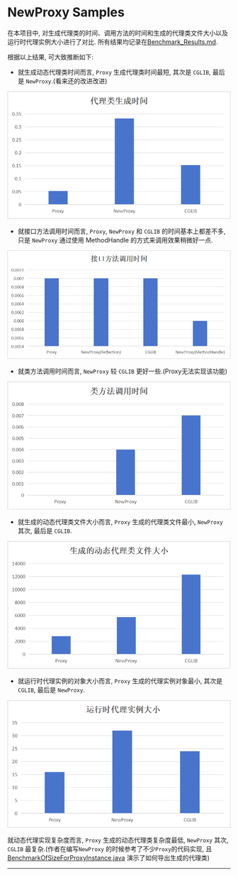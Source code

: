# NewProxy Samples

在本项目中, 对生成代理类的时间、调用方法的时间和生成的代理类文件大小以及运行时代理实例大小进行了对比.
所有结果均记录在[Benchmark_Results.md](./Benchmark_Result.md).

根据以上结果, 可大致推断如下:

* 就生成动态代理类时间而言, `Proxy` 生成代理类时间最短, 其次是 `CGLIB`, 最后是 `NewProxy`.(看来还的改进改进)

![](pic/proxyClassGenerationTime_CN.png)

* 就接口方法调用时间而言, `Proxy`, `NewProxy` 和 `CGLIB` 的时间基本上都差不多, 只是 `NewProxy` 通过使用 MethodHandle
  的方式来调用效果稍微好一点.

![](pic/methodInvocationTimeForInterfaces_CN.png)

* 就类方法调用时间而言, `NewProxy` 较 `CGLIB` 更好一些.(Proxy无法实现该功能)

![](pic/methodInvocationTimeForClass_CN.png)

* 就生成的动态代理类文件大小而言, `Proxy` 生成的代理类文件最小, `NewProxy` 其次, 最后是 `CGLIB`.

![](pic/sizeOfGeneratedProxyClassFile_CN.png)

* 就运行时代理实例的对象大小而言, `Proxy` 生成的代理实例对象最小, 其次是 `CGLIB`, 最后是 `NewProxy`.

![](pic/sizeOfRuntimeProxyInstance_CN.png)

就动态代理实现复杂度而言, `Proxy` 生成的动态代理类复杂度最低, `NewProxy` 其次, `CGLIB` 最复杂.(作者在编写`NewProxy`
的时候参考了不少`Proxy`的代码实现, 且 [BenchmarkOfSizeForProxyInstance.java][target] 演示了如何导出生成的代理类)

[target]: ./src/main/java/io/github/lamspace/newproxy/benchmark/BenchmarkOfSizeForProxyInstance.java

---

